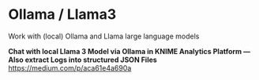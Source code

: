 # Ollama / Llama3
Work with (local) Ollama and Llama large language models


**Chat with local Llama 3 Model via Ollama in KNIME Analytics Platform — Also extract Logs into structured JSON Files**
https://medium.com/p/aca61e4a690a
